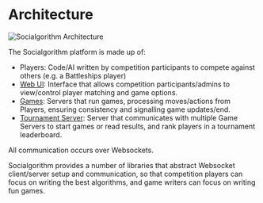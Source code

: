 # Architecture

![Socialgorithm Architecture](architecture.png)

The Socialgorithm platform is made up of:

* Players: Code/AI written by competition participants to compete against others (e.g. a Battleships player)
* [Web UI](https://tournaments.socialgorithm.org/): Interface that allows competition participants/admins to view/control player matching and game options. 
* [Games](./write-a-game.md): Servers that run games, processing moves/actions from Players, ensuring consistency and signalling game updates/end.
* [Tournament Server](https://github.com/socialgorithm/tournament-server/): Server that communicates with multiple Game Servers to start games or read results, and rank players in a tournament leaderboard.

All communication occurs over Websockets. 

Socialgorithm provides a number of libraries that abstract Websocket client/server setup and communication, so that competition players can focus on writing the best algorithms, and game writers can focus on writing fun games.